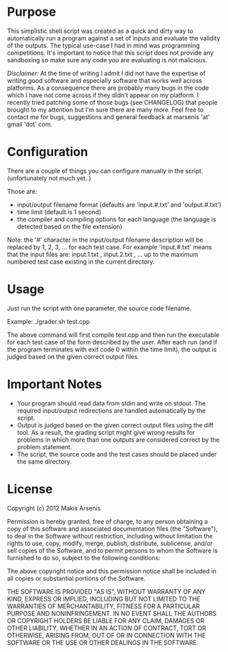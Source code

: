 Purpose
========

This simplistic shell script was created as a quick and dirty way to automatically run a program against a set of inputs and evaluate the validity of the outputs. The typical use-case I had in mind was programming competitions. It's important to notice that this script does not provide any sandboxing so make sure any code you are evaluating is not malicious.

*Disclaimer:* At the time of writing I admit I did not have the expertise of writing good software and especially software that works well across platforms. As a consequence there are probably many bugs in the code which I have not come across if they didn't appear on my platform. I recently tried patching some of those bugs (see CHANGELOG) that people brought to my attention but I'm sure there are many more. Feel free to contact me for bugs, suggestions and general feedback at marsenis 'at' gmail 'dot' com.

Configuration
=============

There are a couple of things you can configure manually in the script. (unfortunately not much yet..)

Those are:

* input/output filename format (defaults are 'input.#.txt' and	'output.#.txt')
* time limit (default is 1 second)
* the compiler and compiling options for each language (the language is detected based on the file extension)

Note: the '#' character in the input/output filename description will be replaced by 1, 2, 3, ... for each test case. For example 'input.#.txt' means that the input files are: input.1.txt , input.2.txt , ... up to the maximum numbered test case existing in the current directory.

Usage
=====

Just run the script with one parameter, the source code filename. 

Example: ./grader.sh test.cpp

The above command will first compile test.cpp and then run the executable for each test case of the form described by the user.
After each run (and if the program terminates with exit code 0 within the time limit), the output is judged based on the given correct output files.

Important Notes
===============

* Your program should read data from stdin and write on stdout. The required input/output redirections are handled automatically by the script.
* Output is judged based on the given correct output files using the diff tool. As a result, the grading script might give wrong results for problems in which more than one outputs are considered correct by the problem statement.
* The script, the source code and the test cases should be placed under the same directory.

License
=======

Copyright (c) 2012 Makis Arsenis

Permission is hereby granted, free of charge, to any person obtaining a copy
of this software and associated documentation files (the "Software"), to
deal in the Software without restriction, including without limitation the
rights to use, copy, modify, merge, publish, distribute, sublicense, and/or
sell copies of the Software, and to permit persons to whom the Software is
furnished to do so, subject to the following conditions:

The above copyright notice and this permission notice shall be included in
all copies or substantial portions of the Software.

THE SOFTWARE IS PROVIDED "AS IS", WITHOUT WARRANTY OF ANY KIND, EXPRESS OR
IMPLIED, INCLUDING BUT NOT LIMITED TO THE WARRANTIES OF MERCHANTABILITY,
FITNESS FOR A PARTICULAR PURPOSE AND NONINFRINGEMENT. IN NO EVENT SHALL THE
AUTHORS OR COPYRIGHT HOLDERS BE LIABLE FOR ANY CLAIM, DAMAGES OR OTHER
LIABILITY, WHETHER IN AN ACTION OF CONTRACT, TORT OR OTHERWISE, ARISING
FROM, OUT OF OR IN CONNECTION WITH THE SOFTWARE OR THE USE OR OTHER DEALINGS
IN THE SOFTWARE.
